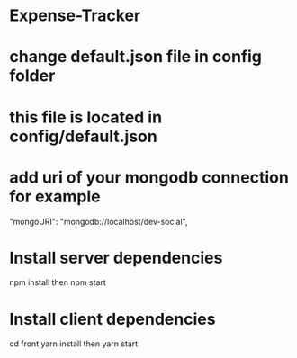# Expense-Tracker

# change default.json file in config folder

# this file is located in config/default.json

# add uri of your mongodb connection for example

 "mongoURI": "mongodb://localhost/dev-social",
 
 
 # Install server dependencies
npm install
then 
npm start

# Install client dependencies
cd front
yarn install
then
yarn start




